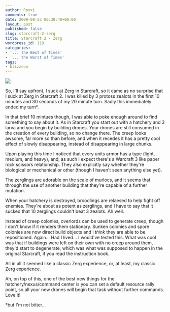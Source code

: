 ```yaml
---
author: Roxxi
comments: true
date: 2009-08-23 00:30:40+00:00
layout: post
published: false
slug: starcraft-2-zerg
title: Starcraft 2 - Zerg
wordpress_id: 119
categories:
- '... the Best of Times'
- '... the Worst of Times'
tags:
- blizzcon
---
```


[![](http://www.kaynne.com/blog/wp-content/uploads/2009/08/p-2048-1536-ca68ce3d-e54f-4830-879c-bdf60163b138.jpeg)](http://www.kaynne.com/blog/wp-content/uploads/2009/08/p-2048-1536-ca68ce3d-e54f-4830-879c-bdf60163b138.jpeg)



So, I'll say upfront, I suck at Zerg in Starcraft, so it came as no surprise that I suck at Zerg in Starcraft 2. I was killed by 3 protoss zealots in the first 10 minutes and 30 seconds of my 20 minute turn. Sadly this immediately ended my turn*.

In that brief 10 mintues though, I was able to poke enough around to find something to say about it. As in Starcraft you start out with a hatchery and 3 larva and you begin by building drones. Your drones are still consumed in the creation of every building, so no change there. The creep looks awsome, far more so than before, and when it recedes  it has a pretty cool effect of slowly disappearing, instead of disappearing in large chunks. 

Upon playing this time I noticed that every units armor has a type (light, medium, and heavy), and, as such I expect there's a Warcraft 3 like paper rock scissors relationship. They also explicitly say whether they're biological or mechanical or other (though I haven't seen anything else yet).

The zerglings are adorable on the scale of murlocs, and it seems that through the use of another building that they're capable of a further mutation. 

When your hatchery is destroyed, broodlings are relaesed to help fight off enemies. They're about as potent as zerglings, and I have to say that it sucked that 10 zerglings couldn't beat 3 zealots. Ah well.

Instead of creep colonies, overlords can be used to generate creep, though I don't know if it renders them stationary. Sunken colonies and spore colonies are now direct build objects and i *think* they are able to be repositioned. Again... Had I lived... I would've tested this. What was cool was that if buildings were left on their own with no creep around them, they'd start to degenerate, which was what was supposed to happen in the original Starcraft, if you read the instruction book.

All in all it seemed like a classic Zerg experience, or, at least, my classic Zerg experience.

Ah, on top of this, one of the best new things for the hatchery/nexus/command center is you can set a default resource rally point, so all your new drones will begin that task without further commands. Love it!

*but I'm not bitter... 

